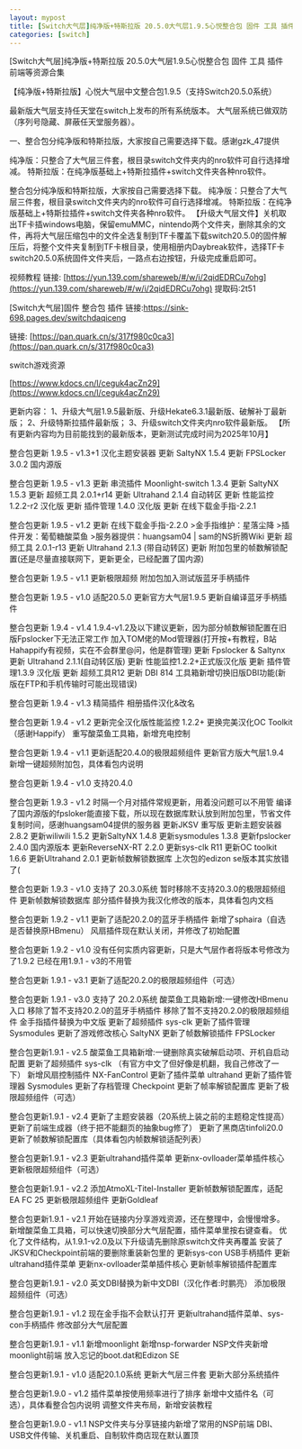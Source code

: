 ```yaml
---
layout: mypost
title: [Switch大气层]纯净版+特斯拉版 20.5.0大气层1.9.5心悦整合包 固件 工具 插件 前端等资源合集
categories: [switch]
---
```



[Switch大气层]纯净版+特斯拉版 20.5.0大气层1.9.5心悦整合包 固件 工具 插件 前端等资源合集                        

【纯净版+特斯拉版】心悦大气层中文整合包1.9.5（支持Switch20.5.0系统）

最新版大气层支持任天堂在switch上发布的所有系统版本。
大气层系统已做双防（序列号隐藏、屏蔽任天堂服务器）。

一、整合包分纯净版和特斯拉版，大家按自己需要选择下载。感谢gzk_47提供

纯净版：只整合了大气层三件套，根目录switch文件夹内的nro软件可自行选择增减。
特斯拉版：在纯净版基础上+特斯拉插件+switch文件夹各种nro软件。

整合包分纯净版和特斯拉版，大家按自己需要选择下载。
纯净版：只整合了大气层三件套，根目录switch文件夹内的nro软件可自行选择增减。
特斯拉版：在纯净版基础上+特斯拉插件+switch文件夹各种nro软件。
【升级大气层文件】关机取出TF卡插windows电脑，保留emuMMC，nintendo两个文件夹，删除其余的文件，再将大气层压缩包中的文件全选复制到TF卡覆盖下载switch20.5.0的固件解压后，将整个文件夹复制到TF卡根目录，使用相册内Daybreak软件，选择TF卡switch20.5.0系统固件文件夹后，一路点右边按钮，升级完成重启即可。

视频教程
链接: [https://yun.139.com/shareweb/#/w/i/2qidEDRCu7ohg](https://yun.139.com/shareweb/#/w/i/2qidEDRCu7ohg)  提取码:2t51  

[Switch大气层]固件 整合包 插件
链接:[https://sink-698.pages.dev/switchdaqiceng ](https://sink-698.pages.dev/switchdaqiceng ) 

链接: [https://pan.quark.cn/s/317f980c0ca3](https://pan.quark.cn/s/317f980c0ca3)

switch游戏资源

[https://www.kdocs.cn/l/ceguk4acZn29](https://www.kdocs.cn/l/ceguk4acZn29)

更新内容：
1、升级大气层1.9.5最新版、升级Hekate6.3.1最新版、破解补丁最新版；
2、升级特斯拉插件最新版；
3、升级switch文件夹内nro软件最新版。
【所有更新内容均为目前能找到的最新版本，更新测试完成时间为2025年10月】

整合包更新 1.9.5 - v1.3+1
汉化主题安装器
更新 SaltyNX 1.5.4
更新 FPSLocker 3.0.2 国内源版

整合包更新 1.9.5 - v1.3
更新 串流插件 Moonlight-switch 1.3.4
更新 SaltyNX 1.5.3
更新 超频工具 2.0.1+r14
更新 Ultrahand 2.1.4 自动转区
更新 性能监控 1.2.2-r2 汉化版
更新 插件管理 1.4.0 汉化版
更新 在线下载金手指-2.2.1

整合包更新 1.9.5 - v1.2
更新 在线下载金手指-2.2.0
    >金手指维护：星落尘降
    >插件开发：葡萄糖酸菜鱼
    >服务器提供：huangsam04 | sam的NS折腾Wiki
更新 超频工具 2.0.1-r13
更新 Ultrahand 2.1.3 (带自动转区)
更新 附加包里的帧数解锁配置(还是尽量直接联网下，更新更全，已经配置了国内源)

整合包更新 1.9.5 - v1.1
更新极限超频
附加包加入测试版蓝牙手柄插件

整合包更新 1.9.5 - v1.0
适配20.5.0
更新官方大气层1.9.5
更新自编译蓝牙手柄插件

整合包更新 1.9.4 - v1.4
1.9.4-v1.2及以下建议更新，因为部分帧数解锁配置在旧版Fpslocker下无法正常工作
加入TOM佬的Mod管理器(打开按+有教程，B站Hahappify有视频，实在不会群里@问，他是群管理)
更新 Fpslocker & Saltynx
更新 Ultrahand 2.1.1(自动转区版)
更新 性能监控1.2.2+正式版汉化版
更新 插件管理1.3.9 汉化版
更新 超频工具R12
更新 DBI 814
工具箱新增切换旧版DBI功能(新版在FTP和手机传输时可能出现错误)

整合包更新 1.9.4 - v1.3
精简插件
相册插件汉化&改名

整合包更新 1.9.4 - v1.2
更新完全汉化版性能监控 1.2.2+
更换完美汉化OC Toolkit（感谢Happify）
重写酸菜鱼工具箱，新增充电控制

整合包更新 1.9.4 - v1.1
更新适配20.4.0的极限超频组件
更新官方版大气层1.9.4
新增一键超频附加包，具体看包内说明

整合包更新 1.9.4 - v1.0
支持20.4.0

整合包更新 1.9.3 - v1.2
时隔一个月对插件常规更新，用着没问题可以不用管
编译了国内源版的fpsloker能直接下载，所以现在数据库默认放到附加包里，节省文件复制时间，感谢huangsam04提供的服务器
更新JKSV 重写版
更新主题安装器 2.8.2
更新wiliwili 1.5.2
更新SaltyNX 1.4.8
更新sysmodules 1.3.8
更新fpslocker 2.4.0 国内源版本
更新ReverseNX-RT 2.2.0
更新sys-clk R11
更新OC toolkit 1.6.6
更新Ultrahand 2.0.1
更新帧数解锁数据库
上次包的edizon se版本其实放错了(

整合包更新 1.9.3 - v1.0
支持了 20.3.0系统
暂时移除不支持20.3.0的极限超频组件
更新帧数解锁数据库
部分插件替换为我汉化修改的版本，具体看包内文档

整合包更新 1.9.2 - v1.1
更新了适配20.2.0的蓝牙手柄插件
新增了sphaira（自选是否替换原HBmenu）
风扇插件现在默认关闭，并修改了初始配置

整合包更新 1.9.2 - v1.0
没有任何实质内容更新，只是大气层作者将版本号修改为了1.9.2
已经在用1.9.1 - v3的不用管

整合包更新 1.9.1 - v3.1
更新了适配20.2.0的极限超频组件（可选）

整合包更新 1.9.1 - v3.0
支持了 20.2.0系统
酸菜鱼工具箱新增:一键修改HBmenu入口
移除了暂不支持20.2.0的蓝牙手柄插件
移除了暂不支持20.2.0的极限超频组件
金手指插件替换为中文版
更新了超频插件 sys-clk
更新了插件管理 Sysmodules
更新了游戏修改核心 SaltyNX
更新了帧数解锁插件 FPSLocker

整合包更新1.9.1 - v2.5
酸菜鱼工具箱新增:一键删除真实破解启动项、开机自启动配置
更新了超频插件 sys-clk （有官方中文了但好像是机翻，我自己修改了一下）
新增风扇控制插件 NX-FanControl
更新了插件菜单 ultrahand
更新了插件管理器 Sysmodules
更新了存档管理 Checkpoint
更新了帧率解锁配置库
更新了极限超频组件（可选）

整合包更新1.9.1 - v2.4
更新了主题安装器（20系统上装之前的主题稳定性提高）
更新了前端生成器（终于把不能翻页的抽象bug修了）
更新了黑商店tinfoli20.0
更新了帧数解锁配置库（具体看包内帧数解锁适配列表）

整合包更新1.9.1 - v2.3
更新ultrahand插件菜单
更新nx-ovlloader菜单插件核心
更新极限超频组件（可选）

整合包更新1.9.1 - v2.2
添加AtmoXL-Titel-Installer
更新帧数解锁配置库，适配EA FC 25
更新极限超频组件
更新Goldleaf

整合包更新1.9.1 - v2.1
开始在链接内分享游戏资源，还在整理中，会慢慢增多。
新增酸菜鱼工具箱，可以快速切换部分大气层配置，插件菜单里按右键查看。
优化了文件结构，从1.9.1-v2.0及以下升级请先删除原switch文件夹再覆盖
安装了JKSV和Checkpoint前端的要删除重装新包里的
更新sys-con USB手柄插件
更新ultrahand插件菜单
更新nx-ovlloader菜单插件核心
更新帧率解锁插件配置库

整合包更新1.9.1 - v2.0
英文DBI替换为新中文DBI（汉化作者:时鹏亮）
添加极限超频组件（可选）

整合包更新1.9.1 - v1.2
现在金手指不会默认打开
更新ultrahand插件菜单、sys-con手柄插件
修改部分大气层配置

整合包更新1.9.1 - v1.1
新增moonlight
新增nsp-forwarder
NSP文件夹新增moonlight前端
放入忘记的boot.dat和Edizon SE

整合包更新1.9.1 - v1.0
适配20.1.0系统
更新大气层三件套
更新大部分系统插件

整合包更新1.9.0 - v1.2
插件菜单按使用频率进行了排序
新增中文插件名（可选），具体看整合包内说明
调整文件夹布局，新增安装教程

整合包更新1.9.0 - v1.1
NSP文件夹与分享链接内新增了常用的NSP前端
DBI、USB文件传输、关机重启、自制软件商店现在默认置顶

